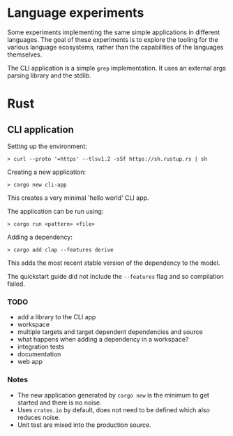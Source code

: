 # Language experiments

Some experiments implementing the same simple applications in different languages.
The goal of these experiments is to explore the tooling for the various language ecosystems, rather than the 
capabilities of the languages themselves.

The CLI application is a simple `grep` implementation. It uses an external args parsing library and the stdlib.

# Rust

## CLI application

Setting up the environment:

```shell
> curl --proto '=https' --tlsv1.2 -sSf https://sh.rustup.rs | sh
```

Creating a new application:

```shell
> cargo new cli-app
```

This creates a very minimal 'hello world' CLI app.

The application can be run using:

```shell
> cargo run <pattern> <file>
```

Adding a dependency:

```shell
> cargo add clap --features derive
```

This adds the most recent stable version of the dependency to the model.

The quickstart guide did not include the `--features` flag and so compilation failed.

### TODO
- add a library to the CLI app
- workspace
- multiple targets and target dependent dependencies and source
- what happens when adding a dependency in a workspace?
- integration tests
- documentation
- web app

### Notes

- The new application generated by `cargo new` is the minimum to get started and there is no noise.
- Uses `crates.io` by default, does not need to be defined which also reduces noise.
- Unit test are mixed into the production source.
